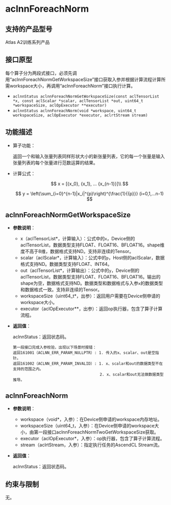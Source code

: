 # aclnnForeachNorm

## 支持的产品型号

Atlas A2训练系列产品

## 接口原型

每个算子分为两段式接口，必须先调用“aclnnForeachNormGetWorkspaceSize”接口获取入参并根据计算流程计算所需workspace大小，再调用“aclnnForeachNorm”接口执行计算。

- `aclnnStatus aclnnForeachNormGetWorkspaceSize(const aclTensorList *x, const aclScalar *scalar, aclTensorList *out, uint64_t *workspaceSize, aclOpExecutor **executor)`
- `aclnnStatus aclnnForeachNorm(void *workspace, uint64_t workspaceSize, aclOpExecutor *executor, aclrtStream stream)`

## 功能描述

- 算子功能：
  
  返回一个和输入张量列表同样形状大小的新张量列表，它的每一个张量是输入张量列表的每个张量进行范数运算的结果。

- 计算公式：

  $$
  x = [{x_0}, {x_1}, ... {x_{n-1}}]\\
  $$

  $$
  y = \left(\sum_{i=0}^{n-1}|x_i|^{p}\right)^{\frac{1}{{p}}}  (i=0,1,...n-1)
  $$

## aclnnForeachNormGetWorkspaceSize

- **参数说明**：

  - x（aclTensorList*，计算输入）：公式中的`x`，Device侧的aclTensorList，数据类型支持FLOAT、FLOAT16、BFLOAT16。shape维度不高于8维，数据格式支持ND。支持非连续的Tensor。
  - scalar（aclScalar*，计算输入）：公式中的`p`，Host侧的aclScalar，数据格式支持ND。数据类型支持FLOAT、INT64。
  - out（aclTensorList*，计算输出）：公式中的`y`，Device侧的aclTensorList，数据类型支持FLOAT、FLOAT16、BFLOAT16。输出的shape为空，数据格式支持ND。数据类型和数据格式与入参`x`的数据类型和数据格式一致。支持非连续的Tensor。
  - workspaceSize（uint64_t\*，出参）：返回用户需要在Device侧申请的workspace大小。
  - executor（aclOpExecutor\**，出参）：返回op执行器，包含了算子计算流程。

- **返回值**：

  aclnnStatus：返回状态码。

  ```
  第一段接口完成入参校验，出现以下场景时报错：
  返回161001（ACLNN_ERR_PARAM_NULLPTR）: 1. 传入的x、scalar、out是空指针。
  返回161002（ACLNN_ERR_PARAM_INVALID）: 1. x、scalar和out的数据类型不在支持的范围之内。
                                        2. x、scalar和out无法做数据类型推导。
  ```

## aclnnForeachNorm

- **参数说明**：

  - workspace（void\*，入参）：在Device侧申请的workspace内存地址。
  - workspaceSize（uint64_t，入参）：在Device侧申请的workspace大小，由第一段接口aclnnForeachNormTwoGetWorkspaceSize获取。
  - executor（aclOpExecutor\*，入参）：op执行器，包含了算子计算流程。
  - stream（aclrtStream，入参）：指定执行任务的AscendCL Stream流。

- **返回值**：

  aclnnStatus：返回状态码。

## 约束与限制

无。
